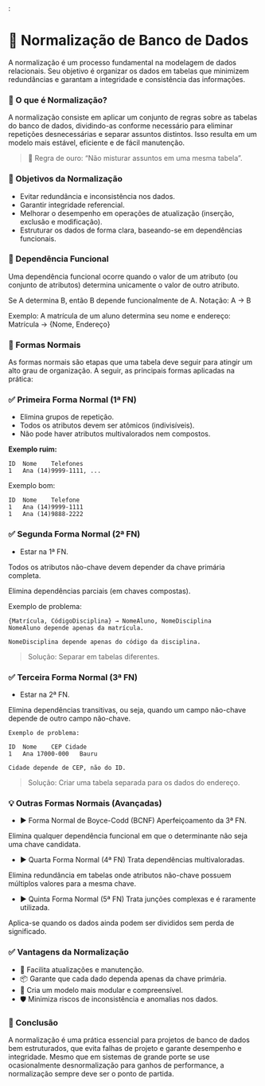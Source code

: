 :

# 📘 Normalização de Banco de Dados
A normalização é um processo fundamental na modelagem de dados relacionais. Seu objetivo é organizar os dados em tabelas que minimizem redundâncias e garantam a integridade e consistência das informações.



### 🧠 O que é Normalização?
A normalização consiste em aplicar um conjunto de regras sobre as tabelas do banco de dados, dividindo-as conforme necessário para eliminar repetições desnecessárias e separar assuntos distintos. Isso resulta em um modelo mais estável, eficiente e de fácil manutenção.

> 🔑 Regra de ouro: “Não misturar assuntos em uma mesma tabela”.



### 🎯 Objetivos da Normalização
-   Evitar redundância e inconsistência nos dados.
-   Garantir integridade referencial.
-   Melhorar o desempenho em operações de atualização (inserção, exclusão e modificação).
-   Estruturar os dados de forma clara, baseando-se em dependências funcionais.



### 🔗 Dependência Funcional
Uma dependência funcional ocorre quando o valor de um atributo (ou conjunto de atributos) determina unicamente o valor de outro atributo.

Se A determina B, então B depende funcionalmente de A.
Notação: A → B

Exemplo:
A matrícula de um aluno determina seu nome e endereço:
Matrícula → {Nome, Endereço}



### 📐 Formas Normais
As formas normais são etapas que uma tabela deve seguir para atingir um alto grau de organização. A seguir, as principais formas aplicadas na prática:



### ✅ Primeira Forma Normal (1ª FN)
-   Elimina grupos de repetição.
-   Todos os atributos devem ser atômicos (indivisíveis).
-   Não pode haver atributos multivalorados nem compostos.



**Exemplo ruim:**

    ID	Nome	Telefones
    1	Ana	(14)9999-1111, ...

Exemplo bom:

    ID	Nome	Telefone
    1	Ana	(14)9999-1111
    1	Ana	(14)9888-2222



### ✅ Segunda Forma Normal (2ª FN)

-   Estar na 1ª FN.

Todos os atributos não-chave devem depender da chave primária completa.

Elimina dependências parciais (em chaves compostas).

Exemplo de problema:

    {Matrícula, CódigoDisciplina} → NomeAluno, NomeDisciplina
    NomeAluno depende apenas da matrícula.

    NomeDisciplina depende apenas do código da disciplina.

> Solução: Separar em tabelas diferentes.



### ✅ Terceira Forma Normal (3ª FN)

-   Estar na 2ª FN.

Elimina dependências transitivas, ou seja, quando um campo não-chave depende de outro campo não-chave.

    Exemplo de problema:

    ID	Nome	CEP	Cidade
    1	Ana	17000-000	Bauru

    Cidade depende de CEP, não do ID.

> Solução: Criar uma tabela separada para os dados do endereço.



### 💡 Outras Formas Normais (Avançadas)

-   ▶️ Forma Normal de Boyce-Codd (BCNF)
Aperfeiçoamento da 3ª FN.

Elimina qualquer dependência funcional em que o determinante não seja uma chave candidata.

-   ▶️ Quarta Forma Normal (4ª FN)
Trata dependências multivaloradas.

Elimina redundância em tabelas onde atributos não-chave possuem múltiplos valores para a mesma chave.

-   ▶️ Quinta Forma Normal (5ª FN)
Trata junções complexas e é raramente utilizada.

Aplica-se quando os dados ainda podem ser divididos sem perda de significado.



### ✅ Vantagens da Normalização
-   🔄 Facilita atualizações e manutenção.
-   📦 Garante que cada dado dependa apenas da chave primária.
-   🧩 Cria um modelo mais modular e compreensível.
-   🛡️ Minimiza riscos de inconsistência e anomalias nos dados.



### 🧭 Conclusão
A normalização é uma prática essencial para projetos de banco de dados bem estruturados, que evita falhas de projeto e garante desempenho e integridade. Mesmo que em sistemas de grande porte se use ocasionalmente desnormalização para ganhos de performance, a normalização sempre deve ser o ponto de partida.

